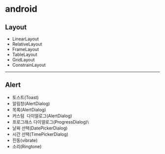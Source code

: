# android 

## Layout
* LinearLayout
* RelativeLayout
* FrameLayout
* TableLayout
* GridLayout
* ConstrainLayout
***
## Alert
* 토스트(Toast)
* 알림창(AlertDialog)
* 목록(AlertDialog)
* 커스텀  다이얼로그(AlertDialog)
* 프로그래스 다이얼로그(ProgressDialog)\
* 날짜 선택(DatePickerDialog)
* 시간 선택(TimePickerDialog)
* 진동(vibrate)
* 소리(Ringtone)
